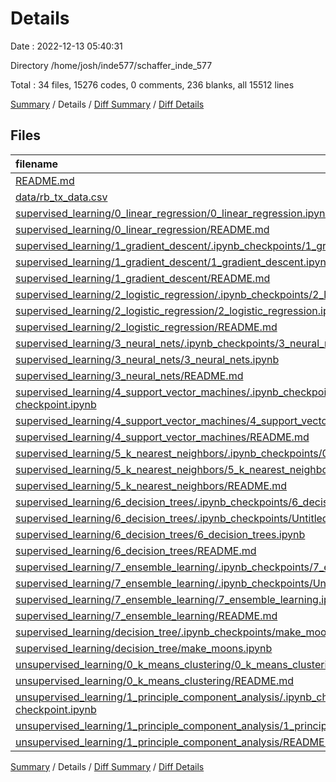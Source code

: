 # Details

Date : 2022-12-13 05:40:31

Directory /home/josh/inde577/schaffer_inde_577

Total : 34 files,  15276 codes, 0 comments, 236 blanks, all 15512 lines

[Summary](results.md) / Details / [Diff Summary](diff.md) / [Diff Details](diff-details.md)

## Files
| filename | language | code | comment | blank | total |
| :--- | :--- | ---: | ---: | ---: | ---: |
| [README.md](/README.md) | source.markdown.math | 25 | 0 | 19 | 44 |
| [data/rb_tx_data.csv](/data/rb_tx_data.csv) | CSV | 2,497 | 0 | 1 | 2,498 |
| [supervised_learning/0_linear_regression/0_linear_regression.ipynb](/supervised_learning/0_linear_regression/0_linear_regression.ipynb) | JSON | 327 | 0 | 1 | 328 |
| [supervised_learning/0_linear_regression/README.md](/supervised_learning/0_linear_regression/README.md) | source.markdown.math | 27 | 0 | 23 | 50 |
| [supervised_learning/1_gradient_descent/.ipynb_checkpoints/1_gradient_descent-checkpoint.ipynb](/supervised_learning/1_gradient_descent/.ipynb_checkpoints/1_gradient_descent-checkpoint.ipynb) | JSON | 414 | 0 | 1 | 415 |
| [supervised_learning/1_gradient_descent/1_gradient_descent.ipynb](/supervised_learning/1_gradient_descent/1_gradient_descent.ipynb) | JSON | 510 | 0 | 1 | 511 |
| [supervised_learning/1_gradient_descent/README.md](/supervised_learning/1_gradient_descent/README.md) | source.markdown.math | 21 | 0 | 21 | 42 |
| [supervised_learning/2_logistic_regression/.ipynb_checkpoints/2_logistic_regression-checkpoint.ipynb](/supervised_learning/2_logistic_regression/.ipynb_checkpoints/2_logistic_regression-checkpoint.ipynb) | JSON | 699 | 0 | 1 | 700 |
| [supervised_learning/2_logistic_regression/2_logistic_regression.ipynb](/supervised_learning/2_logistic_regression/2_logistic_regression.ipynb) | JSON | 532 | 0 | 1 | 533 |
| [supervised_learning/2_logistic_regression/README.md](/supervised_learning/2_logistic_regression/README.md) | source.markdown.math | 25 | 0 | 20 | 45 |
| [supervised_learning/3_neural_nets/.ipynb_checkpoints/3_neural_nets-checkpoint.ipynb](/supervised_learning/3_neural_nets/.ipynb_checkpoints/3_neural_nets-checkpoint.ipynb) | JSON | 474 | 0 | 1 | 475 |
| [supervised_learning/3_neural_nets/3_neural_nets.ipynb](/supervised_learning/3_neural_nets/3_neural_nets.ipynb) | JSON | 473 | 0 | 1 | 474 |
| [supervised_learning/3_neural_nets/README.md](/supervised_learning/3_neural_nets/README.md) | source.markdown.math | 17 | 0 | 10 | 27 |
| [supervised_learning/4_support_vector_machines/.ipynb_checkpoints/4_support_vector_machines-checkpoint.ipynb](/supervised_learning/4_support_vector_machines/.ipynb_checkpoints/4_support_vector_machines-checkpoint.ipynb) | JSON | 1,395 | 0 | 1 | 1,396 |
| [supervised_learning/4_support_vector_machines/4_support_vector_machines.ipynb](/supervised_learning/4_support_vector_machines/4_support_vector_machines.ipynb) | JSON | 2,118 | 0 | 1 | 2,119 |
| [supervised_learning/4_support_vector_machines/README.md](/supervised_learning/4_support_vector_machines/README.md) | source.markdown.math | 45 | 0 | 43 | 88 |
| [supervised_learning/5_k_nearest_neighbors/.ipynb_checkpoints/0_k_nearest_neighbors-checkpoint.ipynb](/supervised_learning/5_k_nearest_neighbors/.ipynb_checkpoints/0_k_nearest_neighbors-checkpoint.ipynb) | JSON | 240 | 0 | 1 | 241 |
| [supervised_learning/5_k_nearest_neighbors/5_k_nearest_neighbors.ipynb](/supervised_learning/5_k_nearest_neighbors/5_k_nearest_neighbors.ipynb) | JSON | 293 | 0 | 1 | 294 |
| [supervised_learning/5_k_nearest_neighbors/README.md](/supervised_learning/5_k_nearest_neighbors/README.md) | source.markdown.math | 8 | 0 | 8 | 16 |
| [supervised_learning/6_decision_trees/.ipynb_checkpoints/6_decision_trees-checkpoint.ipynb](/supervised_learning/6_decision_trees/.ipynb_checkpoints/6_decision_trees-checkpoint.ipynb) | JSON | 970 | 0 | 1 | 971 |
| [supervised_learning/6_decision_trees/.ipynb_checkpoints/Untitled-checkpoint.ipynb](/supervised_learning/6_decision_trees/.ipynb_checkpoints/Untitled-checkpoint.ipynb) | JSON | 289 | 0 | 1 | 290 |
| [supervised_learning/6_decision_trees/6_decision_trees.ipynb](/supervised_learning/6_decision_trees/6_decision_trees.ipynb) | JSON | 829 | 0 | 1 | 830 |
| [supervised_learning/6_decision_trees/README.md](/supervised_learning/6_decision_trees/README.md) | source.markdown.math | 27 | 0 | 20 | 47 |
| [supervised_learning/7_ensemble_learning/.ipynb_checkpoints/7_ensemble_learning-checkpoint.ipynb](/supervised_learning/7_ensemble_learning/.ipynb_checkpoints/7_ensemble_learning-checkpoint.ipynb) | JSON | 435 | 0 | 1 | 436 |
| [supervised_learning/7_ensemble_learning/.ipynb_checkpoints/Untitled-checkpoint.ipynb](/supervised_learning/7_ensemble_learning/.ipynb_checkpoints/Untitled-checkpoint.ipynb) | JSON | 6 | 0 | 1 | 7 |
| [supervised_learning/7_ensemble_learning/7_ensemble_learning.ipynb](/supervised_learning/7_ensemble_learning/7_ensemble_learning.ipynb) | JSON | 441 | 0 | 1 | 442 |
| [supervised_learning/7_ensemble_learning/README.md](/supervised_learning/7_ensemble_learning/README.md) | source.markdown.math | 19 | 0 | 16 | 35 |
| [supervised_learning/decision_tree/.ipynb_checkpoints/make_moons-checkpoint.ipynb](/supervised_learning/decision_tree/.ipynb_checkpoints/make_moons-checkpoint.ipynb) | JSON | 542 | 0 | 1 | 543 |
| [supervised_learning/decision_tree/make_moons.ipynb](/supervised_learning/decision_tree/make_moons.ipynb) | JSON | 555 | 0 | 1 | 556 |
| [unsupervised_learning/0_k_means_clustering/0_k_means_clustering.ipynb](/unsupervised_learning/0_k_means_clustering/0_k_means_clustering.ipynb) | JSON | 384 | 0 | 1 | 385 |
| [unsupervised_learning/0_k_means_clustering/README.md](/unsupervised_learning/0_k_means_clustering/README.md) | source.markdown.math | 7 | 0 | 9 | 16 |
| [unsupervised_learning/1_principle_component_analysis/.ipynb_checkpoints/1_principal_component_analysis-checkpoint.ipynb](/unsupervised_learning/1_principle_component_analysis/.ipynb_checkpoints/1_principal_component_analysis-checkpoint.ipynb) | JSON | 371 | 0 | 1 | 372 |
| [unsupervised_learning/1_principle_component_analysis/1_principal_component_analysis.ipynb](/unsupervised_learning/1_principle_component_analysis/1_principal_component_analysis.ipynb) | JSON | 241 | 0 | 1 | 242 |
| [unsupervised_learning/1_principle_component_analysis/README.md](/unsupervised_learning/1_principle_component_analysis/README.md) | source.markdown.math | 20 | 0 | 24 | 44 |

[Summary](results.md) / Details / [Diff Summary](diff.md) / [Diff Details](diff-details.md)